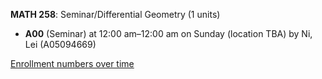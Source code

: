 **MATH 258**: Seminar/Differential Geometry (1 units)

- **A00** (Seminar) at 12:00 am–12:00 am on Sunday (location TBA) by Ni, Lei (A05094669)

[Enrollment numbers over time](./MATH258.tsv)
